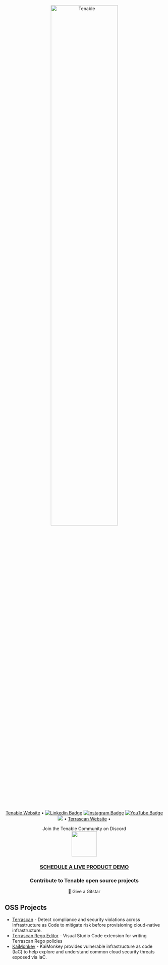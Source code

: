 <div align="center"><img width="65%" height="65%" src="https://static.tenable.com/press/logos/TenableLogo_FullColor_RGB.png" alt="Tenable"></div>

<p align="center">
  <a href="https://www.tenable.com"> Tenable Website</a> •
  <a href="https://www.linkedin.com/company/tenableinc/"><img src="https://img.shields.io/badge/tenable-mycompany/?style=flat-square&logo=Linkedin&logoColor=white&link=https://www.linkedin.com/company/tenableinc/" alt="Linkedin Badge" ></a>
  <a href="https://www.instagram.com/tenablesecurity/"><img src="https://img.shields.io/badge/tenable-purple?style=flat-square&logo=instagram&logoColor=white&link=https://www.instagram.com/tenablesecurity/" alt="Instagram Badge" ></a>
  <a href="https://www.youtube.com/user/tenablesecurity"><img src="https://img.shields.io/badge/-tenable-darkred?style=flat-square&logo=youtube&logoColor=white&link=https://www.youtube.com/user/tenablesecurity" alt="YouTube Badge" ></a>
  <a href="https://twitter.com/intent/follow?screen_name=TenableSecurity&tw_p=followbutton"><img src="https://img.shields.io/twitter/follow/TenableSecurity?label=%40TenableSecurity&style=social"></a>
  •
   <a href="https://runterrascan.io"> Terrascan Website</a> •
</p>

<p align="center">
    Join the Tenable Community on Discord
<br/>
<a href="https://discord.gg/59vwVuGyGr">
    <img src="http://fig.io/icons/discord-logo-square.png" width="80px" height="80px" />
</a>
</p>

<h3 align="center"><a href="https://www.tenable.com/products/tenable-cs/evaluate"> SCHEDULE A LIVE PRODUCT DEMO</a></h3>

<h3 align="center">Contribute to Tenable open source projects</h3>
<p align="center">🌟 Give a Gitstar </p>

## OSS Projects
- [Terrascan](https://github.com/tenable/terrascan) - Detect compliance and security violations across Infrastructure as Code to mitigate risk before provisioning cloud-native infrastructure. <br>
- [Terrascan Rego Editor](https://github.com/tenable/terrascan-rego-editor)  - Visual Studio Code extension for writing Terrascan Rego policies <br>
- [KaiMonkey](https://github.com/tenable/KaiMonkey) - KaiMonkey provides vulnerable infrastructure as code (IaC) to help explore and understand common cloud security threats exposed via IaC.

